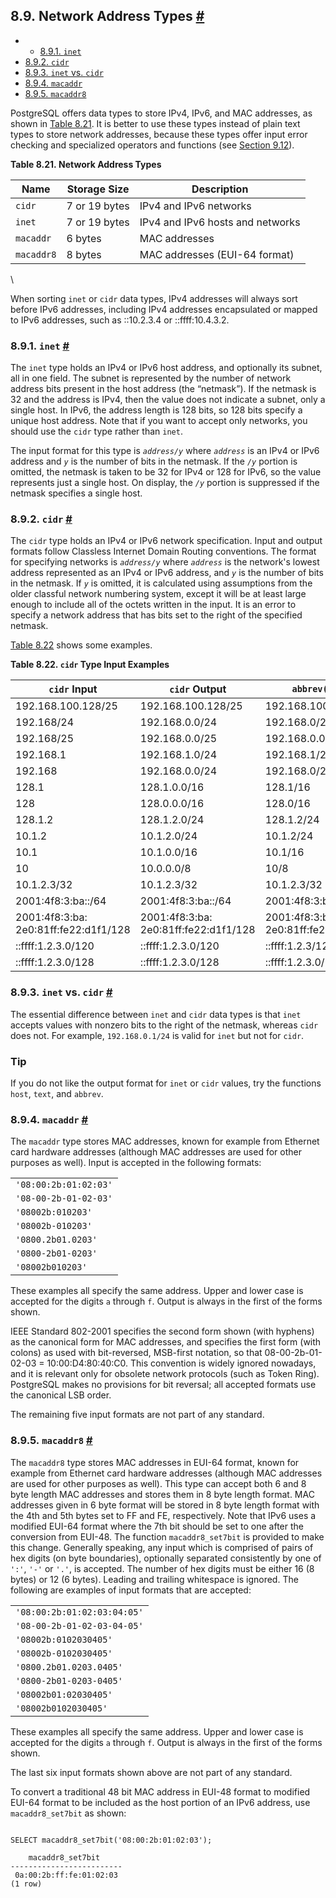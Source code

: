 ## 8.9. Network Address Types [#](#DATATYPE-NET-TYPES)

  * *   [8.9.1. `inet`](datatype-net-types.html#DATATYPE-INET)
  * [8.9.2. `cidr`](datatype-net-types.html#DATATYPE-CIDR)
  * [8.9.3. `inet` vs. `cidr`](datatype-net-types.html#DATATYPE-INET-VS-CIDR)
  * [8.9.4. `macaddr`](datatype-net-types.html#DATATYPE-MACADDR)
  * [8.9.5. `macaddr8`](datatype-net-types.html#DATATYPE-MACADDR8)

PostgreSQL offers data types to store IPv4, IPv6, and MAC addresses, as shown in [Table 8.21](datatype-net-types.html#DATATYPE-NET-TYPES-TABLE "Table 8.21. Network Address Types"). It is better to use these types instead of plain text types to store network addresses, because these types offer input error checking and specialized operators and functions (see [Section 9.12](functions-net.html "9.12. Network Address Functions and Operators")).

**Table 8.21. Network Address Types**

| Name       | Storage Size  | Description                      |
| ---------- | ------------- | -------------------------------- |
| `cidr`     | 7 or 19 bytes | IPv4 and IPv6 networks           |
| `inet`     | 7 or 19 bytes | IPv4 and IPv6 hosts and networks |
| `macaddr`  | 6 bytes       | MAC addresses                    |
| `macaddr8` | 8 bytes       | MAC addresses (EUI-64 format)    |

\

When sorting `inet` or `cidr` data types, IPv4 addresses will always sort before IPv6 addresses, including IPv4 addresses encapsulated or mapped to IPv6 addresses, such as ::10.2.3.4 or ::ffff:10.4.3.2.

### 8.9.1. `inet` [#](#DATATYPE-INET)

The `inet` type holds an IPv4 or IPv6 host address, and optionally its subnet, all in one field. The subnet is represented by the number of network address bits present in the host address (the “netmask”). If the netmask is 32 and the address is IPv4, then the value does not indicate a subnet, only a single host. In IPv6, the address length is 128 bits, so 128 bits specify a unique host address. Note that if you want to accept only networks, you should use the `cidr` type rather than `inet`.

The input format for this type is *`address/y`* where *`address`* is an IPv4 or IPv6 address and *`y`* is the number of bits in the netmask. If the *`/y`* portion is omitted, the netmask is taken to be 32 for IPv4 or 128 for IPv6, so the value represents just a single host. On display, the *`/y`* portion is suppressed if the netmask specifies a single host.

### 8.9.2. `cidr` [#](#DATATYPE-CIDR)

The `cidr` type holds an IPv4 or IPv6 network specification. Input and output formats follow Classless Internet Domain Routing conventions. The format for specifying networks is *`address/y`* where *`address`* is the network's lowest address represented as an IPv4 or IPv6 address, and *`y`* is the number of bits in the netmask. If *`y`* is omitted, it is calculated using assumptions from the older classful network numbering system, except it will be at least large enough to include all of the octets written in the input. It is an error to specify a network address that has bits set to the right of the specified netmask.

[Table 8.22](datatype-net-types.html#DATATYPE-NET-CIDR-TABLE "Table 8.22. cidr Type Input Examples") shows some examples.

**Table 8.22. `cidr` Type Input Examples**

| `cidr` Input                          | `cidr` Output                         | `abbrev(cidr)`                        |
| ------------------------------------- | ------------------------------------- | ------------------------------------- |
| 192.168.100.128/25                    | 192.168.100.128/25                    | 192.168.100.128/25                    |
| 192.168/24                            | 192.168.0.0/24                        | 192.168.0/24                          |
| 192.168/25                            | 192.168.0.0/25                        | 192.168.0.0/25                        |
| 192.168.1                             | 192.168.1.0/24                        | 192.168.1/24                          |
| 192.168                               | 192.168.0.0/24                        | 192.168.0/24                          |
| 128.1                                 | 128.1.0.0/16                          | 128.1/16                              |
| 128                                   | 128.0.0.0/16                          | 128.0/16                              |
| 128.1.2                               | 128.1.2.0/24                          | 128.1.2/24                            |
| 10.1.2                                | 10.1.2.0/24                           | 10.1.2/24                             |
| 10.1                                  | 10.1.0.0/16                           | 10.1/16                               |
| 10                                    | 10.0.0.0/8                            | 10/8                                  |
| 10.1.2.3/32                           | 10.1.2.3/32                           | 10.1.2.3/32                           |
| 2001:4f8:3:ba::/64                    | 2001:4f8:3:ba::/64                    | 2001:4f8:3:ba/64                      |
| 2001:4f8:3:ba:​2e0:81ff:fe22:d1f1/128 | 2001:4f8:3:ba:​2e0:81ff:fe22:d1f1/128 | 2001:4f8:3:ba:​2e0:81ff:fe22:d1f1/128 |
| ::ffff:1.2.3.0/120                    | ::ffff:1.2.3.0/120                    | ::ffff:1.2.3/120                      |
| ::ffff:1.2.3.0/128                    | ::ffff:1.2.3.0/128                    | ::ffff:1.2.3.0/128                    |

### 8.9.3. `inet` vs. `cidr` [#](#DATATYPE-INET-VS-CIDR)

The essential difference between `inet` and `cidr` data types is that `inet` accepts values with nonzero bits to the right of the netmask, whereas `cidr` does not. For example, `192.168.0.1/24` is valid for `inet` but not for `cidr`.

### Tip

If you do not like the output format for `inet` or `cidr` values, try the functions `host`, `text`, and `abbrev`.

### 8.9.4. `macaddr` [#](#DATATYPE-MACADDR)

The `macaddr` type stores MAC addresses, known for example from Ethernet card hardware addresses (although MAC addresses are used for other purposes as well). Input is accepted in the following formats:

|                       |
| --------------------- |
| `'08:00:2b:01:02:03'` |
| `'08-00-2b-01-02-03'` |
| `'08002b:010203'`     |
| `'08002b-010203'`     |
| `'0800.2b01.0203'`    |
| `'0800-2b01-0203'`    |
| `'08002b010203'`      |

These examples all specify the same address. Upper and lower case is accepted for the digits `a` through `f`. Output is always in the first of the forms shown.

IEEE Standard 802-2001 specifies the second form shown (with hyphens) as the canonical form for MAC addresses, and specifies the first form (with colons) as used with bit-reversed, MSB-first notation, so that 08-00-2b-01-02-03 = 10:00:D4:80:40:C0. This convention is widely ignored nowadays, and it is relevant only for obsolete network protocols (such as Token Ring). PostgreSQL makes no provisions for bit reversal; all accepted formats use the canonical LSB order.

The remaining five input formats are not part of any standard.

### 8.9.5. `macaddr8` [#](#DATATYPE-MACADDR8)

The `macaddr8` type stores MAC addresses in EUI-64 format, known for example from Ethernet card hardware addresses (although MAC addresses are used for other purposes as well). This type can accept both 6 and 8 byte length MAC addresses and stores them in 8 byte length format. MAC addresses given in 6 byte format will be stored in 8 byte length format with the 4th and 5th bytes set to FF and FE, respectively. Note that IPv6 uses a modified EUI-64 format where the 7th bit should be set to one after the conversion from EUI-48. The function `macaddr8_set7bit` is provided to make this change. Generally speaking, any input which is comprised of pairs of hex digits (on byte boundaries), optionally separated consistently by one of `':'`, `'-'` or `'.'`, is accepted. The number of hex digits must be either 16 (8 bytes) or 12 (6 bytes). Leading and trailing whitespace is ignored. The following are examples of input formats that are accepted:

|                             |
| --------------------------- |
| `'08:00:2b:01:02:03:04:05'` |
| `'08-00-2b-01-02-03-04-05'` |
| `'08002b:0102030405'`       |
| `'08002b-0102030405'`       |
| `'0800.2b01.0203.0405'`     |
| `'0800-2b01-0203-0405'`     |
| `'08002b01:02030405'`       |
| `'08002b0102030405'`        |

These examples all specify the same address. Upper and lower case is accepted for the digits `a` through `f`. Output is always in the first of the forms shown.

The last six input formats shown above are not part of any standard.

To convert a traditional 48 bit MAC address in EUI-48 format to modified EUI-64 format to be included as the host portion of an IPv6 address, use `macaddr8_set7bit` as shown:

```

SELECT macaddr8_set7bit('08:00:2b:01:02:03');

    macaddr8_set7bit
-------------------------
 0a:00:2b:ff:fe:01:02:03
(1 row)
```